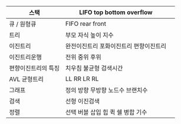 | 스택                | LIFO top bottom overflow               |      |
| ------------------- | -------------------------------------- | ---- |
| 큐 / 원형큐         | FIFO rear front                        |      |
| 트리                | 부모 자식 높이 지수                    |      |
| 이진트리            | 완전이진트리 포화이진트리 편향이진트리 |      |
| 이진트리운행        | 전위 중위 후위                         |      |
| 편향이진트리의 특징 | 치우침 불균형 검색시간                 |      |
| AVL 균형트리        | LL RR LR RL                            |      |
| 그래프              | 정의 방향 무방향 노드수 브랜치수       |      |
| 검색                | 선형 이진검색                          |      |
| 정렬                | 선택 버블 삽입 힙 퀵 쉘 병합 기수      |      |